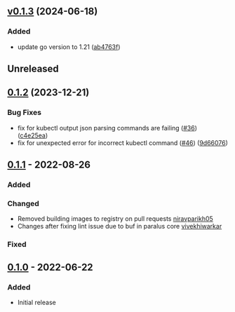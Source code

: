 ## [v0.1.3](https://github.com/paralus/prompt/compare/v0.1.2...v0.1.3) (2024-06-18)

### Added
* update go version to 1.21 ([ab4763f](https://github.com/paralus/prompt/commit/ab4763f8a7252cd8bffecaa9fd9101b43fc317c2))

## Unreleased

## [0.1.2](https://github.com/paralus/prompt/compare/v0.1.1...v0.1.2) (2023-12-21)

### Bug Fixes

* fix for kubectl output json parsing commands are failing ([#36](https://github.com/paralus/prompt/issues/36)) ([c4e25ea](https://github.com/paralus/prompt/commit/c4e25eab07df4730d7729d51cde36ed0afe7fd54))
* fix for unexpected error for incorrect kubectl command ([#46](https://github.com/paralus/prompt/issues/46)) ([9d66076](https://github.com/paralus/prompt/commit/9d660763123abd23ecd62f3e73643b9d1ef4519b))

## [0.1.1] - 2022-08-26
### Added
### Changed
- Removed building images to registry on pull requests [niravparikh05](https://github.com/niravparikh05)
- Changes after fixing lint issue due to buf in paralus core [vivekhiwarkar](https://github.com/vivekhiwarkar)
### Fixed

## [0.1.0] - 2022-06-22
### Added
- Initial release

[Unreleased]: https://github.com/paralus/paralus/compare/v0.1.2...HEAD
[0.1.2]: https://github.com/paralus/prompt/compare/v0.1.1...v0.1.2
[0.1.1]: https://github.com/paralus/prompt/compare/v0.1.0...v0.1.1
[0.1.0]: https://github.com/paralus/prompt/releases/tag/v0.1.0
